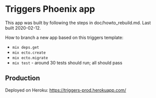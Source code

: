 # Triggers Phoenix app

This app was built by following the steps in doc/howto_rebuild.md. Last built 2020-02-12.

How to branch a new app based on this triggers template:

  * `mix deps.get`
  * `mix ecto.create`
  * `mix ecto.migrate`
  * `mix test` - around 30 tests should run; all should pass


## Production

Deployed on Heroku: https://triggers-prod.herokuapp.com/

